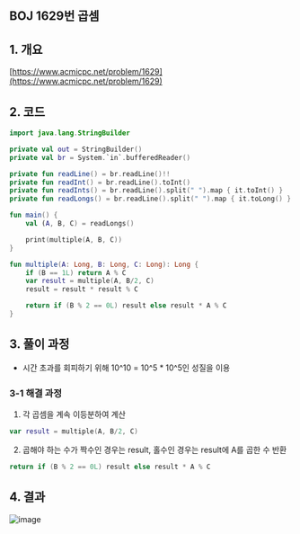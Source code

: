 ## BOJ 1629번 곱셈

## 1. 개요

[https://www.acmicpc.net/problem/1629](https://www.acmicpc.net/problem/1629)

## 2. 코드

```kotlin
import java.lang.StringBuilder

private val out = StringBuilder()
private val br = System.`in`.bufferedReader()

private fun readLine() = br.readLine()!!
private fun readInt() = br.readLine().toInt()
private fun readInts() = br.readLine().split(" ").map { it.toInt() }
private fun readLongs() = br.readLine().split(" ").map { it.toLong() }

fun main() {
    val (A, B, C) = readLongs()

    print(multiple(A, B, C))
}

fun multiple(A: Long, B: Long, C: Long): Long {
    if (B == 1L) return A % C
    var result = multiple(A, B/2, C)
    result = result * result % C

    return if (B % 2 == 0L) result else result * A % C
}
```

## 3. 풀이 과정

- 시간 초과를 회피하기 위해 10^10 = 10^5 * 10^5인 성질을 이용

### 3-1 해결 과정

1. 각 곱셈을 계속 이등분하여 계산

```kotlin
var result = multiple(A, B/2, C)
```

 2. 곱해야 하는 수가 짝수인 경우는 result, 홀수인 경우는 result에 A를 곱한 수 반환

```kotlin
return if (B % 2 == 0L) result else result * A % C
```

## 4. 결과

![image](https://user-images.githubusercontent.com/24761073/90509916-0f391f80-e195-11ea-9090-879e1c68cccc.png)